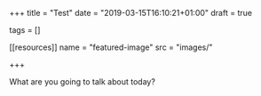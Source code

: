 +++
title = "Test"
date = "2019-03-15T16:10:21+01:00"
draft = true

tags = []

[[resources]]
    name = "featured-image"
    src = "images/"

+++

What are you going to talk about today?

<!--more-->

